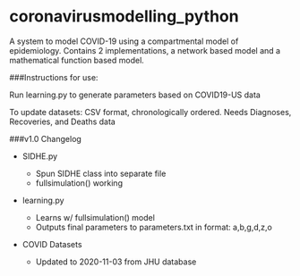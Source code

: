 # coronavirusmodelling_python

A system to model COVID-19 using a compartmental model of epidemiology.
Contains 2 implementations, a network based model and a mathematical function based model.

###Instructions for use:

Run learning.py to generate parameters based on COVID19-US data

To update datasets: CSV format, chronologically ordered. Needs Diagnoses, Recoveries, and Deaths data



###v1.0 Changelog

* SIDHE.py
  * Spun SIDHE class into separate file
  * fullsimulation() working

* learning.py 
  * Learns w/ fullsimulation() model
  * Outputs final parameters to parameters.txt in format: a,b,g,d,z,o
  
* COVID Datasets
  * Updated to 2020-11-03 from JHU database
